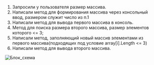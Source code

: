 1. Запросили у пользователя размер массива.
2. Написали метод для формирования массива через консольный ввод, размером служит число из п.1
3. Написали метод для вывода первого массива в консоль.
4. Метод для поиска размера второго массива, размер элементов которого <= 3;
5. Написали метод, заполняющий новый массив элементами из первого массива(подходящих под условие array[i].Length <= 3)
6. Написали метод для вывода второго массива.

![Блок_схема](https://user-images.githubusercontent.com/84987286/232309715-81c9c61f-68b0-408c-8108-72537782cfd8.png)